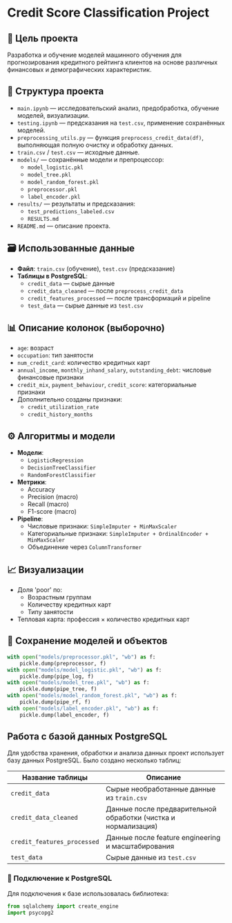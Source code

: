 # Credit Score Classification Project

## 🎯 Цель проекта

Разработка и обучение моделей машинного обучения для прогнозирования кредитного рейтинга клиентов на основе различных финансовых и демографических характеристик.

## 📂 Структура проекта

- `main.ipynb` — исследовательский анализ, предобработка, обучение моделей, визуализации.
- `testing.ipynb` — предсказания на `test.csv`, применение сохранённых моделей.
- `preprocessing_utils.py` — функция `preprocess_credit_data(df)`, выполняющая полную очистку и обработку данных.
- `train.csv` / `test.csv` — исходные данные.
- `models/` — сохранённые модели и препроцессор:
  - `model_logistic.pkl`
  - `model_tree.pkl`
  - `model_random_forest.pkl`
  - `preprocessor.pkl`
  - `label_encoder.pkl`
- `results/` — результаты и предсказания:
  - `test_predictions_labeled.csv`
  - `RESULTS.md`
- `README.md` — описание проекта.

## 🗃️ Использованные данные

- **Файл**: `train.csv` (обучение), `test.csv` (предсказание)
- **Таблицы в PostgreSQL**:
  - `credit_data` — сырые данные
  - `credit_data_cleaned` — после `preprocess_credit_data`
  - `credit_features_processed` — после трансформаций и pipeline
  - `test_data` — сырые данные из `test.csv`

## 📊 Описание колонок (выборочно)

- `age`: возраст
- `occupation`: тип занятости
- `num_credit_card`: количество кредитных карт
- `annual_income`, `monthly_inhand_salary`, `outstanding_debt`: числовые финансовые признаки
- `credit_mix`, `payment_behaviour`, `credit_score`: категориальные признаки
- Дополнительно созданы признаки:
  - `credit_utilization_rate`
  - `credit_history_months`

## ⚙️ Алгоритмы и модели

- **Модели**:
  - `LogisticRegression`
  - `DecisionTreeClassifier`
  - `RandomForestClassifier`
- **Метрики**:
  - Accuracy
  - Precision (macro)
  - Recall (macro)
  - F1-score (macro)
- **Pipeline**:
  - Числовые признаки: `SimpleImputer + MinMaxScaler`
  - Категориальные признаки: `SimpleImputer + OrdinalEncoder + MinMaxScaler`
  - Объединение через `ColumnTransformer`

## 📈 Визуализации

- Доля 'poor' по:
  - Возрастным группам
  - Количеству кредитных карт
  - Типу занятости
- Тепловая карта: профессия × количество кредитных карт

## 💾 Сохранение моделей и объектов

```python
with open("models/preprocessor.pkl", "wb") as f:
    pickle.dump(preprocessor, f)
with open("models/model_logistic.pkl", "wb") as f:
    pickle.dump(pipe_log, f)
with open("models/model_tree.pkl", "wb") as f:
    pickle.dump(pipe_tree, f)
with open("models/model_random_forest.pkl", "wb") as f:
    pickle.dump(pipe_rf, f)
with open("models/label_encoder.pkl", "wb") as f:
    pickle.dump(label_encoder, f)
```

## Работа с базой данных PostgreSQL

Для удобства хранения, обработки и анализа данных проект использует базу данных PostgreSQL. Было создано несколько таблиц:

| Название таблицы          | Описание |
|---------------------------|----------|
| `credit_data`             | Сырые необработанные данные из `train.csv` |
| `credit_data_cleaned`     | Данные после предварительной обработки (чистка и нормализация) |
| `credit_features_processed` | Данные после feature engineering и масштабирования |
| `test_data`               | Сырые данные из `test.csv` |

### 🔌 Подключение к PostgreSQL

Для подключения к базе использовалась библиотека:

```python
from sqlalchemy import create_engine
import psycopg2
```
